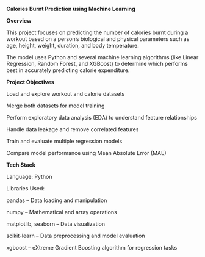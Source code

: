 **Calories Burnt Prediction using Machine Learning**

**Overview**

This project focuses on predicting the number of calories burnt during a workout based on a person’s biological and physical parameters such as age, height, weight, duration, and body temperature.

The model uses Python and several machine learning algorithms (like Linear Regression, Random Forest, and XGBoost) to determine which performs best in accurately predicting calorie expenditure.


**Project Objectives**

Load and explore workout and calorie datasets

Merge both datasets for model training

Perform exploratory data analysis (EDA) to understand feature relationships

Handle data leakage and remove correlated features

Train and evaluate multiple regression models

Compare model performance using Mean Absolute Error (MAE)



**Tech Stack**

Language: Python

Libraries Used:

pandas – Data loading and manipulation

numpy – Mathematical and array operations

matplotlib, seaborn – Data visualization

scikit-learn – Data preprocessing and model evaluation

xgboost – eXtreme Gradient Boosting algorithm for regression tasks
